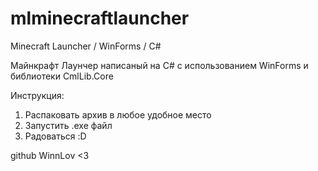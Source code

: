 # mlminecraftlauncher
Minecraft Launcher / WinForms / C#

Майнкрафт Лаунчер написаный на C# с использованием WinForms и библиотеки CmlLib.Core

Инструкция:
1) Распаковать архив в любое удобное место
2) Запустить .exe файл
3) Радоваться :D

github WinnLov <3
